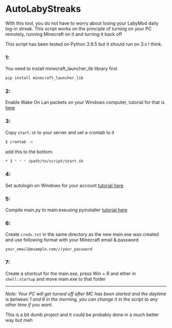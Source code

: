# AutoLabyStreaks
With this tool, you do not have to worry about losing your LabyMod daily log-in streak. This script works on the principle of turning on your PC remotely, running Minecraft on it and turning it back off

This script has been tested on Python 3.9.5 but it should run on 3.x I think.

### 1: 
You need to install minecraft_launcher_lib library first

```bash
pip install minecraft_launcher_lib 
```

### 2:
Enable Wake On Lan packets on your Windows computer, tutorial for that is [here](https://www.howtogeek.com/192642/how-to-remotely-turn-on-your-pc-over-the-internet/)

### 3:
Copy `start.sh` to your server and set a crontab to it
```bash
$ crontab -e
```
add this to the bottom:
```bash
* 3 * * * /path/to/script/start.sh
```

### 4:
Set autologin on Windows for your account [tutorial here](https://www.lifewire.com/how-do-i-auto-login-to-windows-2626066)

### 5:
Compile main.py to main.exeusing pyinstaller  [tutorial here](https://datatofish.com/executable-pyinstaller/)

### 6:
Create `creds.txt` in the same directory as the new main.exe was created and use following format with your Minecraft email & password

```
your_email@example.com///your_password
```

### 7:
Create a shortcut for the main.exe, press Win + R and ether in `shell:startup` and move main.exe to that folder

---


*Note: Your PC will get turned off after MC has been started and the daytime is between 1 and 6 in the morning, you can change it in the script to any other time if you want.*


This is a bit dumb project and it could be probably done in a much better way but meh
